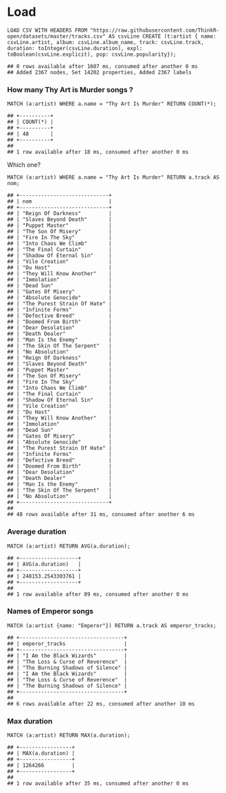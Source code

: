 Load
================

``` neo4j
LOAD CSV WITH HEADERS FROM "https://raw.githubusercontent.com/ThinkR-open/datasets/master/tracks.csv" AS csvLine CREATE (t:artist { name: csvLine.artist, album: csvLine.album_name, track: csvLine.track, duration: toInteger(csvLine.duration), expl: toBoolean(csvLine.explicit), pop: csvLine.popularity});
```

    ## 0 rows available after 1607 ms, consumed after another 0 ms
    ## Added 2367 nodes, Set 14202 properties, Added 2367 labels

### How many Thy Art is Murder songs ?

``` neo4j
MATCH (a:artist) WHERE a.name = "Thy Art Is Murder" RETURN COUNT(*);
```

    ## +----------+
    ## | COUNT(*) |
    ## +----------+
    ## | 48       |
    ## +----------+
    ## 
    ## 1 row available after 18 ms, consumed after another 0 ms

Which
one?

``` neo4j
MATCH (a:artist) WHERE a.name = "Thy Art Is Murder" RETURN a.track AS nom;
```

    ## +-----------------------------+
    ## | nom                         |
    ## +-----------------------------+
    ## | "Reign Of Darkness"         |
    ## | "Slaves Beyond Death"       |
    ## | "Puppet Master"             |
    ## | "The Son Of Misery"         |
    ## | "Fire In The Sky"           |
    ## | "Into Chaos We Climb"       |
    ## | "The Final Curtain"         |
    ## | "Shadow Of Eternal Sin"     |
    ## | "Vile Creation"             |
    ## | "Du Hast"                   |
    ## | "They Will Know Another"    |
    ## | "Immolation"                |
    ## | "Dead Sun"                  |
    ## | "Gates Of Misery"           |
    ## | "Absolute Genocide"         |
    ## | "The Purest Strain Of Hate" |
    ## | "Infinite Forms"            |
    ## | "Defective Breed"           |
    ## | "Doomed From Birth"         |
    ## | "Dear Desolation"           |
    ## | "Death Dealer"              |
    ## | "Man Is the Enemy"          |
    ## | "The Skin Of The Serpent"   |
    ## | "No Absolution"             |
    ## | "Reign Of Darkness"         |
    ## | "Slaves Beyond Death"       |
    ## | "Puppet Master"             |
    ## | "The Son Of Misery"         |
    ## | "Fire In The Sky"           |
    ## | "Into Chaos We Climb"       |
    ## | "The Final Curtain"         |
    ## | "Shadow Of Eternal Sin"     |
    ## | "Vile Creation"             |
    ## | "Du Hast"                   |
    ## | "They Will Know Another"    |
    ## | "Immolation"                |
    ## | "Dead Sun"                  |
    ## | "Gates Of Misery"           |
    ## | "Absolute Genocide"         |
    ## | "The Purest Strain Of Hate" |
    ## | "Infinite Forms"            |
    ## | "Defective Breed"           |
    ## | "Doomed From Birth"         |
    ## | "Dear Desolation"           |
    ## | "Death Dealer"              |
    ## | "Man Is the Enemy"          |
    ## | "The Skin Of The Serpent"   |
    ## | "No Absolution"             |
    ## +-----------------------------+
    ## 
    ## 48 rows available after 31 ms, consumed after another 6 ms

### Average duration

``` neo4j
MATCH (a:artist) RETURN AVG(a.duration);
```

    ## +-------------------+
    ## | AVG(a.duration)   |
    ## +-------------------+
    ## | 248153.2543303761 |
    ## +-------------------+
    ## 
    ## 1 row available after 89 ms, consumed after another 0 ms

### Names of Emperor songs

``` neo4j
MATCH (a:artist {name: "Emperor"}) RETURN a.track AS emperor_tracks;
```

    ## +----------------------------------+
    ## | emperor_tracks                   |
    ## +----------------------------------+
    ## | "I Am the Black Wizards"         |
    ## | "The Loss & Curse of Reverence"  |
    ## | "The Burning Shadows of Silence" |
    ## | "I Am the Black Wizards"         |
    ## | "The Loss & Curse of Reverence"  |
    ## | "The Burning Shadows of Silence" |
    ## +----------------------------------+
    ## 
    ## 6 rows available after 22 ms, consumed after another 10 ms

### Max duration

``` neo4j
MATCH (a:artist) RETURN MAX(a.duration);
```

    ## +-----------------+
    ## | MAX(a.duration) |
    ## +-----------------+
    ## | 1264266         |
    ## +-----------------+
    ## 
    ## 1 row available after 35 ms, consumed after another 0 ms
